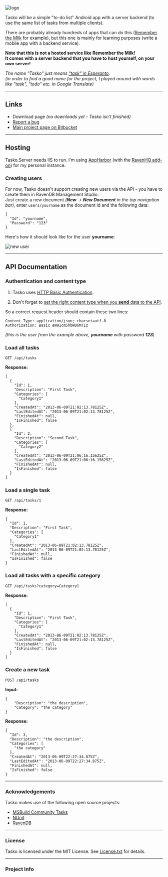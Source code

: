 ![logo](https://bitbucket.org/christianspecht/tasko/raw/tip/img/logo128x128.png)

Tasko will be a simple "to-do list" Android app with a server backend (to use the same list of tasks from multiple clients).

There are probably already hundreds of apps that can do this ([Remember the Milk](http://www.rememberthemilk.com/) for example), but this one is mainly for learning purposes (write a mobile app with a backend service).

**Note that this is not a hosted service like Remember the Milk!  
It comes with a server backend that you have to host yourself, on your own server!**

*The name "Tasko" just means ["task" in Esperanto](http://translate.google.com/#en/eo/task).  
(in order to find a good name for the project, I played around with words like "task", "todo" etc. in Google Translate)*

---

## Links

- Download page *(no downloads yet - Tasko isn't finished)*
- [Report a bug](https://bitbucket.org/christianspecht/tasko/issues/new)
- [Main project page on Bitbucket](https://bitbucket.org/christianspecht/tasko)

---

## Hosting

Tasko.Server needs IIS to run. I'm using [AppHarbor](https://appharbor.com/) (with the [RavenHQ add-on](https://appharbor.com/addons/ravenhq)) for my personal instance.  


### Creating users

For now, Tasko doesn't support creating new users via the API - you have to create them in RavenDB Management Studio.  
Just create a new document *(**New** -> **New Document** in the top navigation bar)*, enter `users/yourname` as the document id and the following data:
	
	{
	  "Id": "yourname",
	  "Password": "123"
	}

Here's how it should look like for the user **yourname**:

![new user](https://bitbucket.org/christianspecht/tasko/raw/tip/img/newuser.png)

---

## API Documentation

### Authentication and content type

1. Tasko uses [HTTP Basic Authentication](http://en.wikipedia.org/wiki/Basic_access_authentication#Client_side).

2. Don't forget to [set the right content type when you **send** data to the API](http://truncatedcodr.wordpress.com/2012/09/05/asp-net-web-api-always-set-content-type/).

So a correct request header should contain these two lines:

	Content-Type: application/json; charset=utf-8
	Authorization: Basic eW91cm5hbWU6MTIz

*(this is the user from the example above, **yourname** with password **123**)*


### Load all tasks

	GET /api/tasks

**Response:**

	[
	  {
	    "Id": 1,
	    "Description": "First Task",
	    "Categories": [
	      "Category1"
	    ],
	    "CreatedAt": "2013-06-09T21:02:13.78125Z",
	    "LastEditedAt": "2013-06-09T21:02:13.78125Z",
	    "FinishedAt": null,
	    "IsFinished": false
	  },
	  {
	    "Id": 2,
	    "Description": "Second Task",
	    "Categories": [
	      "Category2"
	    ],
	    "CreatedAt": "2013-06-09T21:06:16.15625Z",
	    "LastEditedAt": "2013-06-09T21:06:16.15625Z",
	    "FinishedAt": null,
	    "IsFinished": false
	  }
	]

### Load a single task

	GET /api/tasks/1

**Response:**

	{
	  "Id": 1,
	  "Description": "First Task",
	  "Categories": [
	    "Category1"
	  ],
	  "CreatedAt": "2013-06-09T21:02:13.78125Z",
	  "LastEditedAt": "2013-06-09T21:02:13.78125Z",
	  "FinishedAt": null,
	  "IsFinished": false
	}

### Load all tasks with a specific category

	GET /api/tasks?category=Category1

**Response:**

	[
	  {
	    "Id": 1,
	    "Description": "First Task",
	    "Categories": [
	      "Category1"
	    ],
	    "CreatedAt": "2013-06-09T21:02:13.78125Z",
	    "LastEditedAt": "2013-06-09T21:02:13.78125Z",
	    "FinishedAt": null,
	    "IsFinished": false
	  }
	]

### Create a new task

	POST /api/tasks 

**Input:**

	{
		"Description": "the description",
		"Category": "the category"
	}

**Response:**

	{
	  "Id": 3,
	  "Description": "the description",
	  "Categories": [
	    "the category"
	  ],
	  "CreatedAt": "2013-06-09T22:27:34.875Z",
	  "LastEditedAt": "2013-06-09T22:27:34.875Z",
	  "FinishedAt": null,
	  "IsFinished": false
	}
	

---

### Acknowledgements

Tasko makes use of the following open source projects:

- [MSBuild Community Tasks](https://github.com/loresoft/msbuildtasks)
- [NUnit](http://nunit.org/)
- [RavenDB](http://ravendb.net/)

---

### License

Tasko is licensed under the MIT License. See [License.txt](https://bitbucket.org/christianspecht/tasko/raw/tip/License.txt) for details.

---

### Project Info

<script type="text/javascript" src="http://www.ohloh.net/p/633484/widgets/project_basic_stats.js"></script>  
<script type="text/javascript" src="http://www.ohloh.net/p/633484/widgets/project_languages.js"></script>